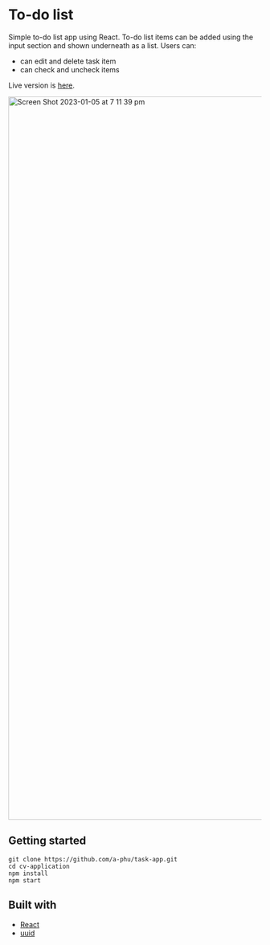 # To-do list
Simple to-do list app using React. To-do list items can be added using the input section and shown underneath as a list.
Users can:
* can edit and delete task item 
* can check and uncheck items


Live version is [here](https://a-phu.github.io/task-app/).

<img width="1440" alt="Screen Shot 2023-01-05 at 7 11 39 pm" src="https://user-images.githubusercontent.com/46221612/210735496-3b415fb6-ec8d-4c29-ae06-f7abc17c0d48.png">

## Getting started
```
git clone https://github.com/a-phu/task-app.git
cd cv-application
npm install
npm start
```

## Built with
* [React](https://reactjs.org/)
* [uuid](https://www.npmjs.com/package/uuid)
